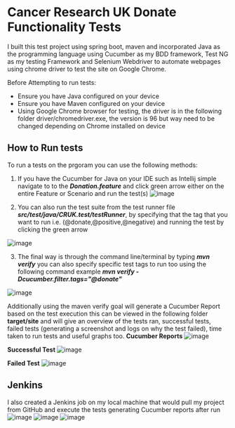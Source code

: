 # Cancer Research UK Donate Functionality Tests
I built this test project using spring boot, maven and incorporated Java as the programming language using Cucumber as my BDD framework, Test NG as my testing Framework and Selenium Webdriver to automate webpages using chrome driver to test the site on Google Chrome.

Before Attempting to run tests:
- Ensure you have Java configured on your device
- Ensure you have Maven configured on your device
- Using Google Chrome browser for testing, the driver is in the following folder driver/chromedriver.exe, the version is 96 but way need to be changed depending on Chrome installed on device

## How to Run tests

To run a tests on the prgoram you can use the following methods:

1. If you have the Cucumber for Java on your IDE such as Intellij simple navigate to to the ***Donation.feature*** and click green arrow either on the entire Feature or Scenario and run the test(s)
![image](https://user-images.githubusercontent.com/60076315/142759834-642ba851-15b5-484a-80f2-d7a6f1dac5b8.png)

2. You can also run the test suite from the test runner file ***src/test/java/CRUK.test/testRunner***, by specifying that the tag that you want to run i.e. (@donate,@positive,@negative) and running the test by clicking the green arrow

![image](https://user-images.githubusercontent.com/60076315/142759908-5df69fae-e7cc-4296-a31c-71c05f6fd375.png)

3. The final way is through the command line/terminal by typing ***mvn verify*** you can also specify specific test tags to run too using the following command example ***mvn verify -Dcucumber.filter.tags="@donate"***

  ![image](https://user-images.githubusercontent.com/60076315/142760155-3a7629ef-faa0-427c-80b2-a75fbcd31ae1.png)

  Additionally using the maven verify goal will generate a Cucumber Report based on the test execution this can be viewed in the following folder **target/site** and will give an   overview of the tests ran, successful tests, failed tests (generating a screenshot and logs on why the test failed), time taken to run tests and useful graphs too.
**Cucumber Reports**
![image](https://user-images.githubusercontent.com/60076315/142760254-3375e723-de6b-405a-9015-508ecf51eec8.png)

**Successful Test**
![image](https://user-images.githubusercontent.com/60076315/142760271-fbb20719-3810-4e85-97ef-af597f4a2d06.png)

**Failed Test**
 ![image](https://user-images.githubusercontent.com/60076315/142760374-68a598af-7f02-4c9e-a8df-14780b72b82d.png)

## Jenkins
I also created a Jenkins job on my local machine that would pull my project from GitHub and execute the tests generating Cucumber reports after run
![image](https://user-images.githubusercontent.com/60076315/142760507-8a8a761c-3549-4aa9-bb1e-553d771eca66.png)
![image](https://user-images.githubusercontent.com/60076315/142760483-0ebcd512-6fc2-4352-8c8b-f968bfc54f3a.png)
![image](https://user-images.githubusercontent.com/60076315/142760541-22759a36-29bc-4ad3-8e58-3f1da51f1f3d.png)
